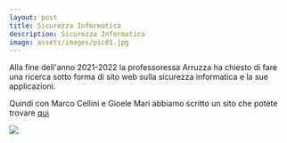 ```yaml
---
layout: post
title: Sicurezza Informatica
description: Sicurezza Informatica
image: assets/images/pic01.jpg
---
```


Alla fine dell'anno 2021-2022 la professoressa Arruzza ha chiesto di fare una ricerca sotto forma di sito web sulla sicurezza informatica e la sue applicazioni.

Quindi con Marco Cellini e Gioele Mari abbiamo scritto un sito che potete trovare <a href="https://ed-civica.vercel.app/">qui</a>

<img src="/Portfolio/assets/images/sito_screen.png"/>